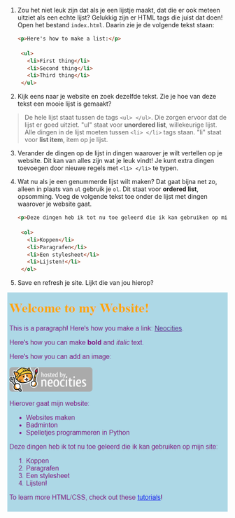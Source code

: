 1. Zou het niet leuk zijn dat als je een lijstje maakt, dat die er ook meteen uitziet als een echte lijst? Gelukkig zijn er HTML tags die juist dat doen! Open het bestand `index.html`. Daarin zie je de volgende tekst staan:

   ```html
   <p>Here's how to make a list:</p>

    <ul>
      <li>First thing</li>
      <li>Second thing</li>
      <li>Third thing</li>
    </ul>
   ```

2. Kijk eens naar je website en zoek dezelfde tekst. Zie je hoe van deze tekst een mooie lijst is gemaakt?
> De hele lijst staat tussen de tags `<ul> </ul>`. Die zorgen ervoor dat de lijst er goed uitziet. "ul" staat voor **unordered list**, willekeurige lijst. Alle dingen in de lijst moeten tussen `<li> </li>` tags staan. "li" staat voor **list item**, item op je lijst.

3. Verander de dingen op de lijst in dingen waarover je wilt vertellen op je website. Dit kan van alles zijn wat je leuk vindt! Je kunt extra dingen toevoegen door nieuwe regels met  `<li> </li>` te typen.

4. Wat nu als je een genummerde lijst wilt maken? Dat gaat bijna net zo, alleen in plaats van `ul` gebruik je `ol`. Dit staat voor **ordered list**, opsomming. Voeg de volgende tekst toe onder de lijst met dingen waarover je website gaat.

   ```html
   <p>Deze dingen heb ik tot nu toe geleerd die ik kan gebruiken op mijn website: </p> 

    <ol>
      <li>Koppen</li>
      <li>Paragrafen</li>
      <li>Een stylesheet</li>
      <li>Lijsten!</li>
    </ol>
   ```

5. Save en refresh je site. Lijkt die van jou hierop?

![](../assets/lists.png)

